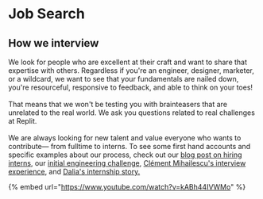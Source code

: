 # Job Search

## How we interview

We look for people who are excellent at their craft and want to share that expertise with others. Regardless if you're an engineer, designer, marketer, or a wildcard, we want to see that your fundamentals are nailed down, you're resourceful, responsive to feedback, and able to think on your toes!\
\
That means that we won't be testing you with brainteasers that are unrelated to the real world. We ask you questions related to real challenges at Replit.\
\
We are always looking for new talent and value everyone who wants to contribute— from fulltime to interns. To see some first hand accounts and specific examples about our process, check out our [blog post on hiring interns](https://blog.replit.com/intern-interview), our [initial engineering challenge](https://otcatchup.util.repl.co), [Clément Mihailescu's interview experience](https://www.youtube.com/watch?v=kABh44IVWMo), and [Dalia's internship story.](https://daliaawad28.medium.com/my-experience-as-a-gazan-girl-getting-into-silicon-valley-companies-488062d769a1)

{% embed url="https://www.youtube.com/watch?v=kABh44IVWMo" %}
